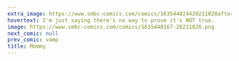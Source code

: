 ```yaml
---
extra_image: https://www.smbc-comics.com/comics/163544024420211028after.png
hovertext: I'm just saying there's no way to prove it's NOT true.
image: https://www.smbc-comics.com/comics/1635440167-20211028.png
next_comic: null
prev_comic: vamp
title: Mommy
---
```


